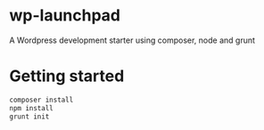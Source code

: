 wp-launchpad
============

A Wordpress development starter using composer, node and grunt

# Getting started

```bash
composer install
npm install
grunt init
```